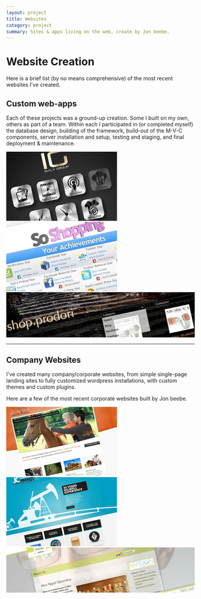 ```yaml
---
layout: project
title: Websites
category: project
summary: Sites & apps living on the web, create by Jon beebe.
---
```

# Website Creation

Here is a brief list (by no means comprehensive) of the most recent websites I've created.

## Custom web-apps

Each of these projects was a ground-up creation. Some I built on my own, others as part of a team.
Within each I participated in (or completed myself) the database design, building of the framework,
build-out of the M-V-C components, server installation and setup, testing and staging,
and final deployment & maintenance.

<div class="img half left">
<img src="/images/projects/websites/296/isaly-group.jpg" />
</div>
<div class="img half right">
	<a href="/projects/game-layer/" title="SoShopping, and the framework we created, were designed to progress e-commerce beyond the static search & buy experience. We integrated game-dynamics into the site, influencing what users do and how they do it.">
		<img src="/images/projects/websites/296/soshopping-achievements.jpg" />
	</a>
</div>
<div class="img full left">
	<a href="/projects/prodori/" title="Prodori, a jewelry company.">
		<img src="/images/projects/websites/624/prodori-shop.jpg" />
	</a>
</div>

* * *

## Company Websites

I've created many company/corporate websites, from simple single-page landing sites
to fully customized wordpress installations, with custom themes and custom plugins.

Here are a few of the most recent corporate websites built by Jon beebe.

<div class="img half left">
	<a href="http://ctriding.com" title="Horseback riding lessons for beginner and intermediate adult and child at Irvine Regional Park.">
		<img src="/images/projects/websites/296/ctriding.jpg" />
	</a>
</div>
<div class="img half right">
	<a href="http://www.jcoilwell.com/" title="JC Oilwell products, serving the plunger industry with the latest in oilwell plunger technology for over 35 years.">
		<img src="/images/projects/websites/296/jc-oil-well.jpg" />
	</a>
</div>
<div class="img full left">
	<a href="http://www.alisonigueloptometry.com/" title="Aliso Niguel Optometry.">
		<img src="/images/projects/websites/624/aliso-niguel-optometry.jpg" />
	</a>
</div>
